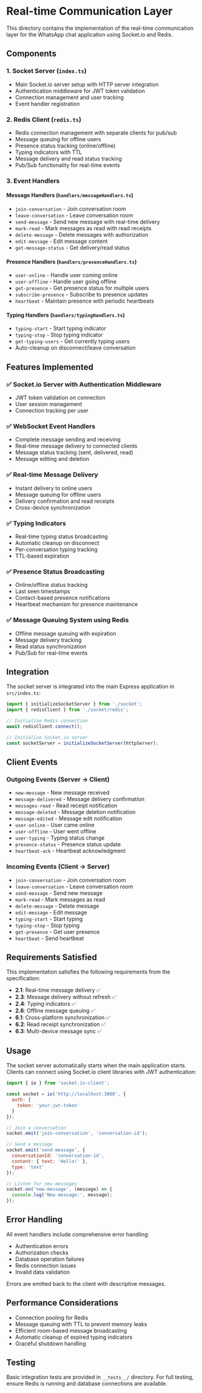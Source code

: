 # Real-time Communication Layer

This directory contains the implementation of the real-time communication layer for the WhatsApp chat application using Socket.io and Redis.

## Components

### 1. Socket Server (`index.ts`)
- Main Socket.io server setup with HTTP server integration
- Authentication middleware for JWT token validation
- Connection management and user tracking
- Event handler registration

### 2. Redis Client (`redis.ts`)
- Redis connection management with separate clients for pub/sub
- Message queuing for offline users
- Presence status tracking (online/offline)
- Typing indicators with TTL
- Message delivery and read status tracking
- Pub/Sub functionality for real-time events

### 3. Event Handlers

#### Message Handlers (`handlers/messageHandlers.ts`)
- `join-conversation` - Join conversation room
- `leave-conversation` - Leave conversation room
- `send-message` - Send new message with real-time delivery
- `mark-read` - Mark messages as read with read receipts
- `delete-message` - Delete messages with authorization
- `edit-message` - Edit message content
- `get-message-status` - Get delivery/read status

#### Presence Handlers (`handlers/presenceHandlers.ts`)
- `user-online` - Handle user coming online
- `user-offline` - Handle user going offline
- `get-presence` - Get presence status for multiple users
- `subscribe-presence` - Subscribe to presence updates
- `heartbeat` - Maintain presence with periodic heartbeats

#### Typing Handlers (`handlers/typingHandlers.ts`)
- `typing-start` - Start typing indicator
- `typing-stop` - Stop typing indicator
- `get-typing-users` - Get currently typing users
- Auto-cleanup on disconnect/leave conversation

## Features Implemented

### ✅ Socket.io Server with Authentication Middleware
- JWT token validation on connection
- User session management
- Connection tracking per user

### ✅ WebSocket Event Handlers
- Complete message sending and receiving
- Real-time message delivery to connected clients
- Message status tracking (sent, delivered, read)
- Message editing and deletion

### ✅ Real-time Message Delivery
- Instant delivery to online users
- Message queuing for offline users
- Delivery confirmation and read receipts
- Cross-device synchronization

### ✅ Typing Indicators
- Real-time typing status broadcasting
- Automatic cleanup on disconnect
- Per-conversation typing tracking
- TTL-based expiration

### ✅ Presence Status Broadcasting
- Online/offline status tracking
- Last seen timestamps
- Contact-based presence notifications
- Heartbeat mechanism for presence maintenance

### ✅ Message Queuing System using Redis
- Offline message queuing with expiration
- Message delivery tracking
- Read status synchronization
- Pub/Sub for real-time events

## Integration

The socket server is integrated into the main Express application in `src/index.ts`:

```typescript
import { initializeSocketServer } from './socket';
import { redisClient } from './socket/redis';

// Initialize Redis connection
await redisClient.connect();

// Initialize Socket.io server
const socketServer = initializeSocketServer(httpServer);
```

## Client Events

### Outgoing Events (Server → Client)
- `new-message` - New message received
- `message-delivered` - Message delivery confirmation
- `messages-read` - Read receipt notification
- `message-deleted` - Message deletion notification
- `message-edited` - Message edit notification
- `user-online` - User came online
- `user-offline` - User went offline
- `user-typing` - Typing status change
- `presence-status` - Presence status update
- `heartbeat-ack` - Heartbeat acknowledgment

### Incoming Events (Client → Server)
- `join-conversation` - Join conversation room
- `leave-conversation` - Leave conversation room
- `send-message` - Send new message
- `mark-read` - Mark messages as read
- `delete-message` - Delete message
- `edit-message` - Edit message
- `typing-start` - Start typing
- `typing-stop` - Stop typing
- `get-presence` - Get user presence
- `heartbeat` - Send heartbeat

## Requirements Satisfied

This implementation satisfies the following requirements from the specification:

- **2.1**: Real-time message delivery ✅
- **2.3**: Message delivery without refresh ✅
- **2.4**: Typing indicators ✅
- **2.6**: Offline message queuing ✅
- **6.1**: Cross-platform synchronization ✅
- **6.2**: Read receipt synchronization ✅
- **6.3**: Multi-device message sync ✅

## Usage

The socket server automatically starts when the main application starts. Clients can connect using Socket.io client libraries with JWT authentication:

```javascript
import { io } from 'socket.io-client';

const socket = io('http://localhost:3000', {
  auth: {
    token: 'your-jwt-token'
  }
});

// Join a conversation
socket.emit('join-conversation', 'conversation-id');

// Send a message
socket.emit('send-message', {
  conversationId: 'conversation-id',
  content: { text: 'Hello!' },
  type: 'text'
});

// Listen for new messages
socket.on('new-message', (message) => {
  console.log('New message:', message);
});
```

## Error Handling

All event handlers include comprehensive error handling:
- Authentication errors
- Authorization checks
- Database operation failures
- Redis connection issues
- Invalid data validation

Errors are emitted back to the client with descriptive messages.

## Performance Considerations

- Connection pooling for Redis
- Message queuing with TTL to prevent memory leaks
- Efficient room-based message broadcasting
- Automatic cleanup of expired typing indicators
- Graceful shutdown handling

## Testing

Basic integration tests are provided in `__tests__/` directory. For full testing, ensure Redis is running and database connections are available.